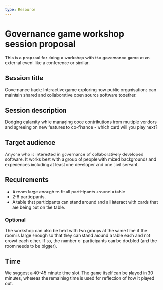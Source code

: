 ```yaml
---
type: Resource
---
```


# Governance game workshop session proposal

This is a proposal for doing a workshop with the governance game at an external event like a conference or similar.

## Session title

Governance track: Interactive game exploring how public organisations can maintain shared and collaborative open source software together.

## Session description

Dodging calamity while managing code contributions from multiple vendors and agreeing on new features to co-finance - which card will you play next?

## Target audience

Anyone who is interested in governance of collaboratively developed software. It works best with a group of people with mixed backgrounds and experiences including at least one developer and one civil servant.

## Requirements

* A room large enough to fit all participants around a table.
* 2-6 participants.
* A table that participants can stand around and all interact with cards that are being put on the table.

### Optional

The workshop can also be held with two groups at the same time if the room is large enough so that they can stand around a table each and not crowd each other. If so, the number of participants can be doubled (and the room needs to be bigger).

## Time

We suggest a 40-45 minute time slot. The game itself can be played in 30 minutes, whereas the remaining time is used for reflection of how it played out.

